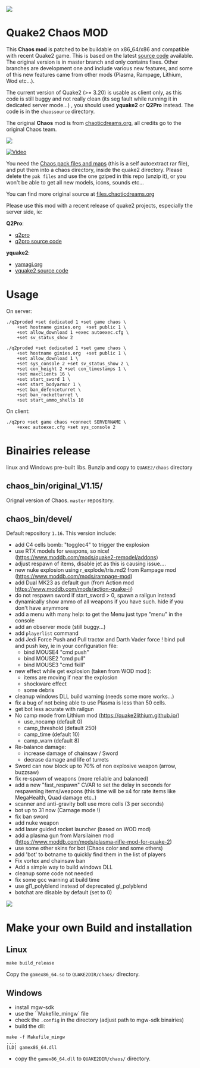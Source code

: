 ![](images/chaoslogo.jpg)

# Quake2 Chaos MOD

This **Chaos mod** is patched to be buildable on x86_64/x86 and compatible with recent Quake2 game.
This is based on the latest [source code](https://files.chaoticdreams.org/Chaos/ChaosDM/chaosdm_114b4src.zip) available. The original version is in master branch and only contains fixes. Other branches are development one and include various new features, and some of this new features came from other mods (Plasma, Rampage, Lithium, Wod etc...).

The current version of Quake2 (>= 3.20) is usable as client only, as this code is still buggy and not really clean (its seg fault while running it in dedicated server mode...) , you should used **yquake2** or **Q2Pro** instead. The code is in the ``chaossource`` directory.

The original **Chaos** mod is from [chaoticdreams.org](https://chaoticdreams.org/q2chaos/), all credits go to the original Chaos team.

![](images/chaos.jpg)

[![Video](images/chaos1.16.1.jpg)](https://youtu.be/DuxaoykNHQA)

You need the [Chaos pack files and maps](https://files.chaoticdreams.org/Chaos/ChaosDM/q2chaos.exe) (this is a self autoextract rar file), and put them into a chaos directory, inside the quake2 directory. Please delete the ``pak files`` and use the one gziped in this repo (unzip it), or you won't be able to get all new models, icons, sounds etc...

You can find more original source at [files.chaoticdreams.org](https://files.chaoticdreams.org/Chaos/ChaosDM/)

Please use this mod with a recent release of quake2 projects, especially the server side, ie:

**Q2Pro**:
* [q2pro](https://skuller.net/q2pro/)
* [q2pro source code](https://github.com/skullernet/q2pro)

**yquake2**:
* [yamagi.org](https://www.yamagi.org/quake2/)
* [yquake2 source code](https://github.com/yquake2/yquake2)


# Usage

On server:
```
./q2proded +set dedicated 1 +set game chaos \
    +set hostname ginies.org  +set public 1 \
    +set allow_download 1 +exec autoexec.cfg \
    +set sv_status_show 2
```
```
./q2proded +set dedicated 1 +set game chaos \
    +set hostname ginies.org  +set public 1 \
    +set allow_download 1 \
    +set sys_console 2 +set sv_status_show 2 \
    +set con_height 2 +set con_timestamps 1 \
    +set maxclients 16 \
    +set start_sword 1 \
    +set start_bodyarmor 1 \
    +set ban_defenceturret \
    +set ban_rocketturret \
    +set start_ammo_shells 10
```

On client:
```
./q2pro +set game chaos +connect SERVERNAME \
    +exec autoexec.cfg +set sys_console 2
```

# Binairies release

linux and Windows pre-built libs.
Bunzip and copy to ``QUAKE2/chaos`` directory


## chaos_bin/original_V1.15/

Orignal version of Chaos. ``master`` repository.

## chaos_bin/devel/

Default repository ``1.16``.
This version include:

* add C4 cells bomb: "togglec4" to trigger the explosion
* use RTX models for weapons, so nice! (https://www.moddb.com/mods/quake2-remodel/addons)
* adjust respawn of items, disable jet as this is causing issue....
* new nuke explosion using r_explode/tris.md2 from Rampage mod (https://www.moddb.com/mods/rampage-mod)
* add Dual MK23 as default gun (from Action mod https://www.moddb.com/mods/action-quake-ii)
* do not respawn sword if start_sword > 0, spawn a railgun instead
* dynamically show ammo of all weapons if you have such. hide if you don't have anymmore
* add a menu with many help: to get the Menu just type "menu" in the console
* add an observer mode (still buggy...)
* add ```playerlist``` command
* add Jedi Force Push and Pull tractor and Darth Vader force ! bind pull and push key, ie in your configuration file:
    * bind MOUSE4 "cmd push"
    * bind MOUSE2 "cmd pull"
    * bind MOUSE3 "cmd fkill"
* new effect while get explosion (taken from WOD mod ):
    * items are moving if near the explosion
    * shockware effect
    * some debris
* cleanup windows DLL build warning (needs some more works...)
* fix a bug of not being able to use Plasma is less than 50 cells.
* get bot less acurate with railgun
* No camp mode from Lithium mod (https://quake2lithium.github.io/)
    * use_nocamp (default 0)
    * camp_threshold (default 250)
    * camp_time (default 10)
    * camp_warn (default 8)
* Re-balance damage:
    * increase damage of chainsaw / Sword
    * decrase damage and life of turrets
* Sword can now block up to 70% of non explosive weapon (arrow, buzzsaw)
* fix re-spawn of weapons (more reliable and balanced)
* add a new "fast_respawn" CVAR to set the delay in seconds for respawning items/weapons (this time will be x4 for rate items like MegaHealth, Quad damage etc..)
* scanner and anti-gravity bolt use more cells (3 per seconds)
* bot up to 31 now (Carnage mode !)
* fix ban sword
* add nuke weapon
* add laser guided rocket launcher (based on WOD mod)
* add a plasma gun from Marsilainen mod (https://www.moddb.com/mods/plasma-rifle-mod-for-quake-2)
* use some other skins for bot (Chaos color and some others)
* add 'bot' to botname to quickly find them in the list of players
* Fix vortex and chainsaw ban
* Add a simple way to build windows DLL
* cleanup some code not needed
* fix some gcc warning at build time
* use gl1_polyblend instead of deprecated gl_polyblend
* botchat are disable by default (set to 0)


![](images/plasma.jpg)

# Make your own Build and installation

## Linux

```
make build_release
```

Copy the ``gamex86_64.so`` to ``QUAKE2DIR/chaos/`` directory. 

## Windows

* install mgw-sdk
* use the ``Makefile_mingw` file
* check the ``.config`` in the directory (adjust path to mgw-sdk binairies)
* build the dll:
```
make -f Makefile_mingw
....
[LD] gamex86_64.dll
```
* copy the ``gamex86_64.dll`` to ``QUAKE2DIR/chaos/`` directory.
